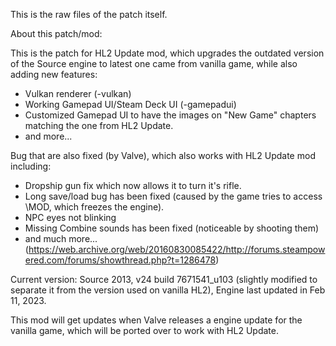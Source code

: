 This is the raw files of the patch itself.

About this patch/mod:

This is the patch for HL2 Update mod, which upgrades the outdated version of the Source engine to latest one came from vanilla game, while also adding new features:
- Vulkan renderer (-vulkan)
- Working Gamepad UI/Steam Deck UI (-gamepadui)
- Customized Gamepad UI to have the images on "New Game" chapters matching the one from HL2 Update.
- and more...

Bug that are also fixed (by Valve), which also works with HL2 Update mod including:
- Dropship gun fix which now allows it to turn it's rifle.
- Long save/load bug has been fixed (caused by the game tries to access \\MOD, which freezes the engine).
- NPC eyes not blinking
- Missing Combine sounds has been fixed (noticeable by shooting them)
- and much more... (https://web.archive.org/web/20160830085422/http://forums.steampowered.com/forums/showthread.php?t=1286478)

Current version: Source 2013, v24 build 7671541_u103 (slightly modified to separate it from the version used on vanilla HL2), 
Engine last updated in Feb 11, 2023.

This mod will get updates when Valve releases a engine update for the vanilla game, which will be
ported over to work with HL2 Update.